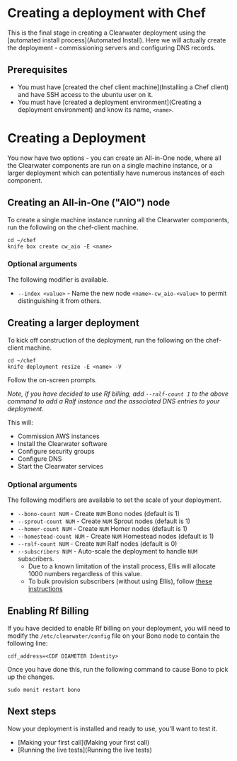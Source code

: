 # Creating a deployment with Chef

This is the final stage in creating a Clearwater deployment using the [automated install process](Automated Install).  Here we will actually create the deployment - commissioning servers and configuring DNS records.

## Prerequisites

* You must have [created the chef client machine](Installing a Chef client) and have SSH access to the ubuntu user on it.
* You must have [created a deployment environment](Creating a deployment environment) and know its name, `<name>`.

# Creating a Deployment

You now have two options - you can create an All-in-One node, where all the Clearwater components are run on a single machine instance, or a larger deployment which can potentially have numerous instances of each component.

## Creating an All-in-One ("AIO") node

To create a single machine instance running all the Clearwater components, run the following on the chef-client machine.

	cd ~/chef
	knife box create cw_aio -E <name>

### Optional arguments

The following modifier is available.

* `--index <value>` - Name the new node `<name>-cw_aio-<value>` to permit distinguishing it from others.

## Creating a larger deployment

To kick off construction of the deployment, run the following on the chef-client machine.

    cd ~/chef
    knife deployment resize -E <name> -V

Follow the on-screen prompts.

_Note, if you have decided to use Rf billing, add `--ralf-count 1` to the above command to add a Ralf instance and the associated DNS entries to your deployment._

This will:

* Commission AWS instances
* Install the Clearwater software
* Configure security groups
* Configure DNS
* Start the Clearwater services

### Optional arguments

The following modifiers are available to set the scale of your deployment.

* `--bono-count NUM` - Create `NUM` Bono nodes (default is 1)
* `--sprout-count NUM` - Create `NUM` Sprout nodes (default is 1)
* `--homer-count NUM` - Create `NUM` Homer nodes (default is 1)
* `--homestead-count NUM` - Create `NUM` Homestead nodes (default is 1)
* `--ralf-count NUM` - Create `NUM` Ralf nodes (default is 0)
* `--subscribers NUM` - Auto-scale the deployment to handle `NUM` subscribers.
  - Due to a known limitation of the install process, Ellis will allocate 1000 numbers regardless of this value.
  - To bulk provision subscribers (without using Ellis), follow [these instructions](https://github.com/Metaswitch/crest/blob/master/src/metaswitch/crest/tools/sstable_provisioning/README.md)

## Enabling Rf Billing

If you have decided to enable Rf billing on your deployment, you will need to modify the `/etc/clearwater/config` file on your Bono node to contain the following line:

    cdf_address=<CDF DIAMETER Identity>

Once you have done this, run the following command to cause Bono to pick up the changes.

    sudo monit restart bono

## Next steps

Now your deployment is installed and ready to use, you'll want to test it.

* [Making your first call](Making your first call)
* [Running the live tests](Running the live tests)
